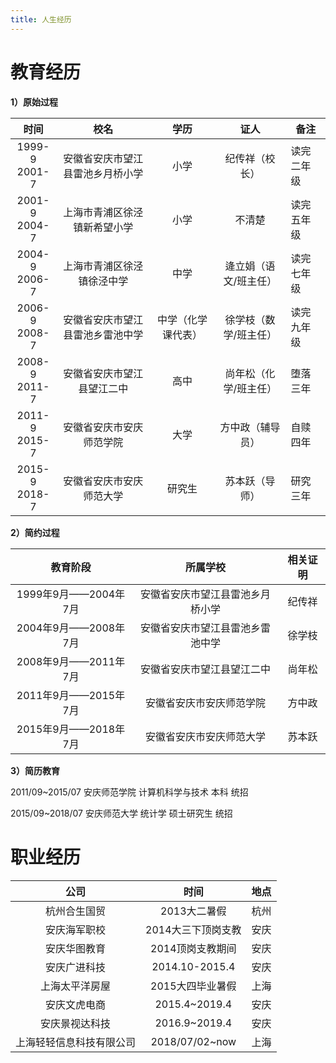 ```yaml
---
title: 人生经历
---
```


# 教育经历

 **1）原始过程**

|     时间     |               校名               | 学历 |      证人      | 备注       |
| :----------: | :------------------------------: | :--: | :------------: | ---------- |
| 1999-9<br>2001-7 | 安徽省安庆市望江县雷池乡月桥小学 | 小学 | 纪传祥（校长） | 读完二年级 |
| 2001-9<br>2004-7 | 上海市青浦区徐泾镇新希望小学 | 小学 | 不清楚 | 读完五年级 |
| 2004-9<br>2006-7 | 上海市青浦区徐泾镇徐泾中学 | 中学 | 逄立娟（语文/班主任） | 读完七年级 |
| 2006-9<br>2008-7 | 安徽省安庆市望江县雷池乡雷池中学 | 中学（化学课代表） | 徐学枝（数学/班主任） | 读完九年级 |
| 2008-9<br>2011-7 | 安徽省安庆市望江县望江二中 | 高中 | 尚年松（化学/班主任） | 堕落三年 |
| 2011-9<br>2015-7 | 安徽省安庆市安庆师范学院 | 大学 | 方中政（辅导员） | 自赎四年 |
| 2015-9<br>2018-7 | 安徽省安庆市安庆师范大学 | 研究生 | 苏本跃（导师） | 研究三年 |

 **2）简约过程**

| 教育阶段 | 所属学校 | 相关证明 |
| :------: | :------: | :------: |
| 1999年9月——2004年7月 |安徽省安庆市望江县雷池乡月桥小学|纪传祥|
| 2004年9月——2008年7月 |安徽省安庆市望江县雷池乡雷池中学|徐学枝|
| 2008年9月——2011年7月 |安徽省安庆市望江县望江二中|尚年松|
| 2011年9月——2015年7月 |安徽省安庆市安庆师范学院|方中政|
| 2015年9月——2018年7月 |安徽省安庆市安庆师范大学|苏本跃|

**3）简历教育**

2011/09~2015/07   安庆师范学院   计算机科学与技术   本科                  统招

2015/09~2018/07   安庆师范大学   统计学                       硕士研究生      统招



# 职业经历

|           公司           |        时间        | 地点 |
| :----------------------: | :----------------: | :--: |
|       杭州合生国贸       |    2013大二暑假    | 杭州 |
|       安庆海军职校       | 2014大三下顶岗支教 | 安庆 |
|       安庆华图教育       |  2014顶岗支教期间  | 安庆 |
|       安庆广进科技       |   2014.10-2015.4   | 安庆 |
|      上海太平洋房屋      |  2015大四毕业暑假  | 上海 |
|       安庆文虎电商       |   2015.4~2019.4    | 安庆 |
|      安庆景视达科技      |   2016.9~2019.4    | 安庆 |
| 上海轻轻信息科技有限公司 |   2018/07/02~now   | 上海 |

